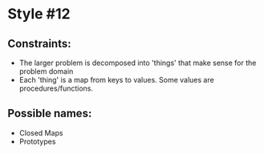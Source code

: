# Style #12

## Constraints:

* The larger problem is decomposed into 'things' that make sense for the problem domain
* Each 'thing' is a map from keys to values. Some values are procedures/functions.

## Possible names:

* Closed Maps
* Prototypes

